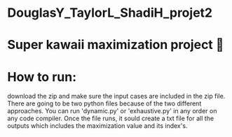 # DouglasY_TaylorL_ShadiH_projet2
# Super kawaii maximization project 💸 
# How to run: 
  download the zip and make sure the input cases are included in the zip file.  There are going to be two python files because of the two different approaches.  You can run 'dynamic.py' or 'exhaustive.py' in any order on any code compiler.  Once the file runs, it sould create a txt file for all the outputs which includes the maximization value and its index's.  
